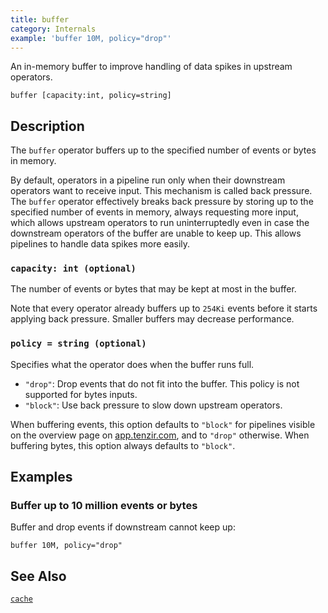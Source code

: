 ```yaml
---
title: buffer
category: Internals
example: 'buffer 10M, policy="drop"'
---
```


An in-memory buffer to improve handling of data spikes in upstream operators.

```tql
buffer [capacity:int, policy=string]
```

## Description

The `buffer` operator buffers up to the specified number of events or bytes in
memory.

By default, operators in a pipeline run only when their downstream operators
want to receive input. This mechanism is called back pressure. The `buffer`
operator effectively breaks back pressure by storing up to the specified number
of events in memory, always requesting more input, which allows upstream
operators to run uninterruptedly even in case the downstream operators of the
buffer are unable to keep up. This allows pipelines to handle data spikes more
easily.

### `capacity: int (optional)`

The number of events or bytes that may be kept at most in the buffer.

Note that every operator already buffers up to `254Ki` events before it starts
applying back pressure. Smaller buffers may decrease performance.

### `policy = string (optional)`

Specifies what the operator does when the buffer runs full.

- `"drop"`: Drop events that do not fit into the buffer. This policy is not
  supported for bytes inputs.
- `"block"`: Use back pressure to slow down upstream operators.

When buffering events, this option defaults to `"block"` for pipelines visible on
the overview page on [app.tenzir.com](https://app.tenzir.com), and to `"drop"`
otherwise. When buffering bytes, this option always defaults to `"block"`.

## Examples

### Buffer up to 10 million events or bytes

Buffer and drop events if downstream cannot keep up:

```tql
buffer 10M, policy="drop"
```

## See Also

[`cache`](/reference/operators/cache)
